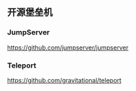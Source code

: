 

## 开源堡垒机

### JumpServer 
https://github.com/jumpserver/jumpserver

### Teleport 
https://github.com/gravitational/teleport